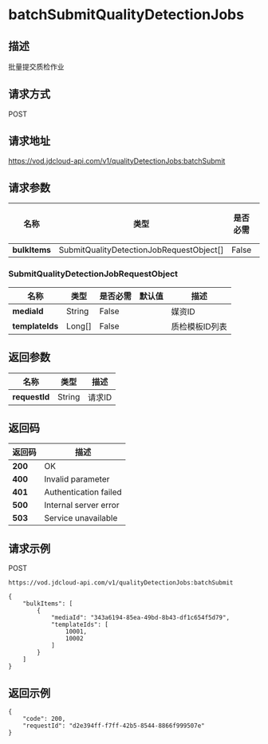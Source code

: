 # batchSubmitQualityDetectionJobs


## 描述
批量提交质检作业

## 请求方式
POST

## 请求地址
https://vod.jdcloud-api.com/v1/qualityDetectionJobs:batchSubmit


## 请求参数
|名称|类型|是否必需|默认值|描述|
|---|---|---|---|---|
|**bulkItems**|SubmitQualityDetectionJobRequestObject[]|False| | |

### SubmitQualityDetectionJobRequestObject
|名称|类型|是否必需|默认值|描述|
|---|---|---|---|---|
|**mediaId**|String|False| |媒资ID|
|**templateIds**|Long[]|False| |质检模板ID列表|

## 返回参数
|名称|类型|描述|
|---|---|---|
|**requestId**|String|请求ID|


## 返回码
|返回码|描述|
|---|---|
|**200**|OK|
|**400**|Invalid parameter|
|**401**|Authentication failed|
|**500**|Internal server error|
|**503**|Service unavailable|

## 请求示例
POST
```
https://vod.jdcloud-api.com/v1/qualityDetectionJobs:batchSubmit

```
```
{
    "bulkItems": [
        {
            "mediaId": "343a6194-85ea-49bd-8b43-df1c654f5d79", 
            "templateIds": [
                10001, 
                10002
            ]
        }
    ]
}
```

## 返回示例
```
{
    "code": 200, 
    "requestId": "d2e394ff-f7ff-42b5-8544-8866f999507e"
}
```
